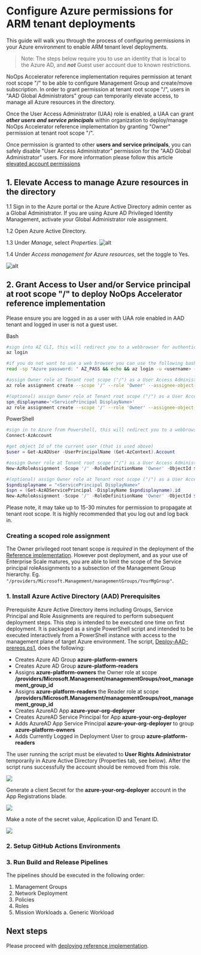 # Configure Azure permissions for ARM tenant deployments

This guide will walk you through the process of configuring permissions in your Azure environment to enable ARM tenant level deployments.

> Note: The steps below require you to use an identity that is local to the Azure AD, and **_not_** Guest user account due to known restrictions.

NoOps Accelerator reference implementation requires permission at tenant root scope "/" to be able to configure Management Group and create/move subscription. In order to grant permission at tenant root scope "/", users in "AAD Global Administrators" group can temporarily elevate access, to manage all Azure resources in the directory.

Once the User Access Administrator (UAA) role is enabled, a UAA can grant **_other users and service principals_** within organization to deploy/manage NoOps Accelerator reference implementation by granting "Owner" permission at tenant root scope "/".

Once permission is granted to other **users and service principals**, you can safely disable "User Access Administrator" permission for the "AAD Global Administrator" users. For more information please follow this article [elevated account permissions](https://docs.microsoft.com/azure/role-based-access-control/elevate-access-global-admin)

## 1. Elevate Access to manage Azure resources in the directory

1.1 Sign in to the Azure portal or the Azure Active Directory admin center as a Global Administrator. If you are using Azure AD Privileged Identity Management, activate your Global Administrator role assignment.

1.2 Open Azure Active Directory.

1.3 Under _Manage_, select _Properties_.
![alt](https://docs.microsoft.com/azure/role-based-access-control/media/elevate-access-global-admin/azure-active-directory-properties.png)

1.4 Under _Access management for Azure resources_, set the toggle to Yes.

![alt](https://docs.microsoft.com/azure/role-based-access-control/media/elevate-access-global-admin/aad-properties-global-admin-setting.png)

## 2. Grant Access to User and/or Service principal at root scope "/" to deploy NoOps Accelerator reference implementation

Please ensure you are logged in as a user with UAA role enabled in AAD tenant and logged in user is not a guest user.

Bash

````bash
#sign into AZ CLI, this will redirect you to a webbrowser for authentication, if required
az login

#if you do not want to use a web browser you can use the following bash
read -sp "Azure password: " AZ_PASS && echo && az login -u <username> -p $AZ_PASS

#assign Owner role at Tenant root scope ("/") as a User Access Administrator to current user (gets object Id of the current user (az login))
az role assignment create --scope '/' --role 'Owner' --assignee-object-id $(az ad signed-in-user show --query id --output tsv) --assignee-principal-type User

#(optional) assign Owner role at Tenant root scope ("/") as a User Access Administrator to service principal (set spn_displayname to your service principal displayname)
spn_displayname='<ServicePrincipal DisplayName>'
az role assignment create --scope '/' --role 'Owner' --assignee-object-id $(az ad sp list --display-name $spn_displayname --query '[].{objectId:objectId}' -o tsv) --assignee-principal-type ServicePrincipal
````

PowerShell

````powershell
#sign in to Azure from Powershell, this will redirect you to a webbrowser for authentication, if required
Connect-AzAccount

#get object Id of the current user (that is used above)
$user = Get-AzADUser -UserPrincipalName (Get-AzContext).Account

#assign Owner role at Tenant root scope ("/") as a User Access Administrator to current user
New-AzRoleAssignment -Scope '/' -RoleDefinitionName 'Owner' -ObjectId $user.Id

#(optional) assign Owner role at Tenant root scope ("/") as a User Access Administrator to service principal (set $spndisplayname to your service principal displayname)
$spndisplayname = "<ServicePrincipal DisplayName>"
$spn = (Get-AzADServicePrincipal -DisplayName $spndisplayname).id
New-AzRoleAssignment -Scope '/' -RoleDefinitionName 'Owner' -ObjectId $spn
````

Please note, it may take up to 15-30 minutes for permission to propagate at tenant root scope. It is highly recommended that you log out and log back in.

### Creating a scoped role assignment

The Owner privileged root tenant scope *is required* in the deployment of the [Reference implementation](EnterpriseScale-Deploy-reference-implentations.md).  However post deployment, and as your use of Enterprise Scale matures, you are able to limit the scope of the Service principal roleAssignments to a subsection of the Management Group hierarchy.
Eg. `"/providers/Microsoft.Management/managementGroups/YourMgGroup"`.

### 1. Install Azure Active Directory (AAD) Prerequisites

Prerequisite Azure Active Directory items including Groups, Service Principal and Role Assignments are required to perform subsequent deployment steps.  This step is intended to be executed one time on first deployment.  It is packaged as a single PowerShell script and intended to be executed interactively from a PowerShell instance with access to the management plane of target Azure environment.  The script, [Deploy-AAD-prereqs.ps1](Deploy-AAD-prereqs.ps1), does the following:

* Creates Azure AD Group **azure-platform-owners**
* Creates Azure AD Group **azure-platform-readers**
* Assigns **azure-platform-owners** the Owner role at scope **/providers/Microsoft.Management/managementGroups/root_management_group_id**
* Assigns **azure-platform-readers** the Reader role at scope **/providers/Microsoft.Management/managementGroups/root_management_group_id**
* Creates AzureAD App **azure-your-org-deployer**
* Creates AzureAD Service Principal for App **azure-your-org-deployer**
* Adds AzureAD App Service Principal **azure-your-org-deployer** to group **azure-platform-owners**
* Adds Currently Logged in Deployment User to group **azure-platform-readers**

The user running the script must be elevated to **User Rights Administrator** temporarily in Azure Active Directory (Properties tab, see below).  After the script runs successfully the account should be removed from this role.

![](images\aad_useraccesscontributor.png)

Generate a client Secret for the **azure-your-org-deployer** account in the App Registrations blade.  

![](images\aad_clientsecret.png)

Make a note of the secret value, Application ID and Tenant ID.

![](images\aad_info.png)

### 2. Setup GitHub Actions Environments

### 3. Run Build and Release Pipelines

The pipelines should be executed in the following order:

1. Management Groups
2. Network Deployment
3. Policies
4. Roles
5. Mission Workloads
    a. Generic Workload

## Next steps

Please proceed with [deploying reference implementation](./architecture.md).
